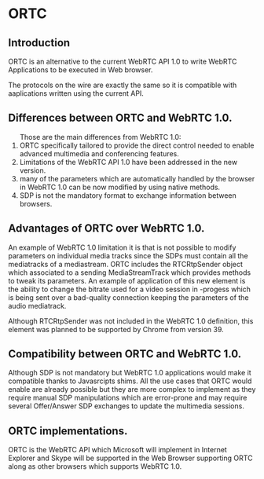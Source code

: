 <h1>ORTC</h1>

<h2>Introduction</h2>
ORTC is an alternative to the current WebRTC API 1.0 to write WebRTC Applications to be executed in Web browser. 

The protocols on the wire are exactly the same so it is compatible with aaplications written using the current API.  
<h2>Differences between ORTC and WebRTC 1.0.</h2>
<ol>
Those are the main differences from WebRTC 1.0:
<li>ORTC specifically tailored to provide the direct control needed to enable advanced multimedia and conferencing features.</li>
<li>Limitations of the WebRTC API 1.0 have been addressed in the new version.</li>
<li>many of the parameters which are automatically handled by the browser in WebRTC 1.0 can be now modified by using native methods.</li>
<li>SDP is not the mandatory format to exchange information between browsers.</li>
</ol>

<h2>Advantages of ORTC over WebRTC 1.0.</h2>
An example of WebRTC 1.0 limitation it is that is not possible to modify parameters on individual media tracks since the SDPs must contain all the mediatracks of a mediastream. ORTC includes the RTCRtpSender object which associated to a sending MediaStreamTrack which provides methods to tweak its parameters. 
An example of application of this new element is the ability to change the bitrate used for a video session in -progess which is being sent over a bad-quality connection keeping the parameters of the audio mediatrack.

Although RTCRtpSender was not included in the WebRTC 1.0 definition, this element was planned to be supported by Chrome from version 39. 

<h2>Compatibility between ORTC and WebRTC 1.0.</h2>
Although SDP is not mandatory but WebRTC 1.0 applications would make it compatible thanks to Javasrcipts shims. 
All the use cases that ORTC would enable are already possible but they are more complex to implement as they require manual SDP manipulations which are error-prone and may require several Offer/Answer SDP exchanges to update the multimedia sessions.


<h2>ORTC implementations.</h2>

ORTC is the WebRTC API which Microsoft will implement in Internet Explorer and Skype will be supported in the Web Browser supporting ORTC along as other browsers which supports WebRTC 1.0.



